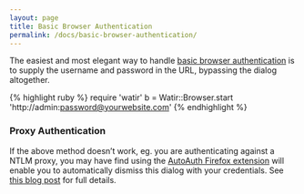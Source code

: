 ```yaml
---
layout: page
title: Basic Browser Authentication
permalink: /docs/basic-browser-authentication/
---
```


The easiest and most elegant way to handle [basic browser authentication](http://en.wikipedia.org/wiki/Basic_access_authentication) is to supply the username and password in the URL, bypassing the dialog altogether.

{% highlight ruby %}
require 'watir'
b = Watir::Browser.start 'http://admin:password@yourwebsite.com'
{% endhighlight %}

### Proxy Authentication

If the above method doesn’t work, eg. you are authenticating against a NTLM proxy, you may have find using the [AutoAuth Firefox extension](https://addons.mozilla.org/en-us/firefox/addon/autoauth/) will enable you to automatically dismiss this dialog with your credentials. See [this blog post](http://watirmelon.com/2012/06/27/automatic-firefox-authentication-when-using-selenium-webdriver-with-autoauth/) for full details.
